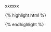 </div>


xxxxxx


{% highlight html %}
<style type="text/css">
#footer {
	position:absolute;
	bottom:0.5cm;
}
</style>
{% endhighlight %}


